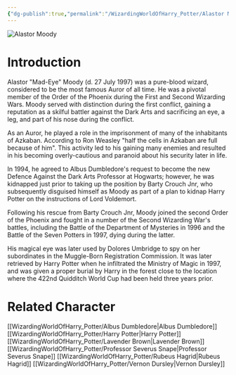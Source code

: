 ```yaml
---
{"dg-publish":true,"permalink":"/WizardingWorldOfHarry_Potter/Alastor Moody/","dgPassFrontmatter":true,"created":"","updated":""}
---
```


![Alastor Moody](http://rxbg5ysja.bkt.gdipper.com/Alastor_Moody.png)
# Introduction
Alastor "Mad-Eye" Moody (d. 27 July 1997) was a pure-blood wizard, considered to be the most famous Auror of all time. He was a pivotal member of the Order of the Phoenix during the First and Second Wizarding Wars. Moody served with distinction during the first conflict, gaining a reputation as a skilful battler against the Dark Arts and sacrificing an eye, a leg, and part of his nose during the conflict.

As an Auror, he played a role in the imprisonment of many of the inhabitants of Azkaban. According to Ron Weasley "half the cells in Azkaban are full because of him". This activity led to his gaining many enemies and resulted in his becoming overly-cautious and paranoid about his security later in life.

In 1994, he agreed to Albus Dumbledore's request to become the new Defence Against the Dark Arts Professor at Hogwarts; however, he was kidnapped just prior to taking up the position by Barty Crouch Jnr, who subsequently disguised himself as Moody as part of a plan to kidnap Harry Potter on the instructions of Lord Voldemort.

Following his rescue from Barty Crouch Jnr, Moody joined the second Order of the Phoenix and fought in a number of the Second Wizarding War's battles, including the Battle of the Department of Mysteries in 1996 and the Battle of the Seven Potters in 1997, dying during the latter.

His magical eye was later used by Dolores Umbridge to spy on her subordinates in the Muggle-Born Registration Commission. It was later retrieved by Harry Potter when he infiltrated the Ministry of Magic in 1997, and was given a proper burial by Harry in the forest close to the location where the 422nd Quidditch World Cup had been held three years prior.

# Related Character
[[WizardingWorldOfHarry_Potter/Albus Dumbledore\|Albus Dumbledore]]
[[WizardingWorldOfHarry_Potter/Harry Potter\|Harry Potter]]
[[WizardingWorldOfHarry_Potter/Lavender Brown\|Lavender Brown]]
[[WizardingWorldOfHarry_Potter/Professor Severus Snape\|Professor Severus Snape]]
[[WizardingWorldOfHarry_Potter/Rubeus Hagrid\|Rubeus Hagrid]]
[[WizardingWorldOfHarry_Potter/Vernon Dursley\|Vernon Dursley]]
